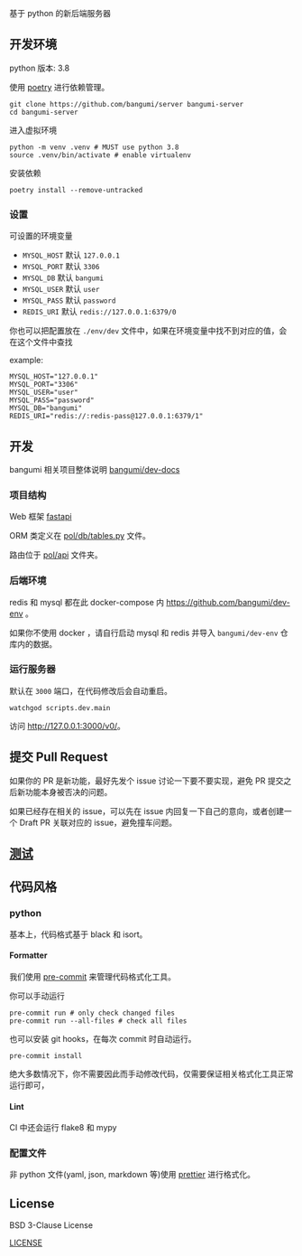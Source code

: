 基于 python 的新后端服务器

## 开发环境

python 版本: 3.8

使用 [poetry](https://github.com/python-poetry/poetry) 进行依赖管理。

```shell
git clone https://github.com/bangumi/server bangumi-server
cd bangumi-server
```

进入虚拟环境

```shell
python -m venv .venv # MUST use python 3.8
source .venv/bin/activate # enable virtualenv
```

安装依赖

```shell
poetry install --remove-untracked
```

### 设置

可设置的环境变量

- `MYSQL_HOST` 默认 `127.0.0.1`
- `MYSQL_PORT` 默认 `3306`
- `MYSQL_DB` 默认 `bangumi`
- `MYSQL_USER` 默认 `user`
- `MYSQL_PASS` 默认 `password`
- `REDIS_URI` 默认 `redis://127.0.0.1:6379/0`

你也可以把配置放在 `./env/dev` 文件中，如果在环境变量中找不到对应的值，会在这个文件中查找

example:

```text
MYSQL_HOST="127.0.0.1"
MYSQL_PORT="3306"
MYSQL_USER="user"
MYSQL_PASS="password"
MYSQL_DB="bangumi"
REDIS_URI="redis://:redis-pass@127.0.0.1:6379/1"
```

## 开发

bangumi 相关项目整体说明 [bangumi/dev-docs](https://github.com/bangumi/dev-docs)

### 项目结构

Web 框架 [fastapi](https://github.com/tiangolo/fastapi)

ORM 类定义在 [pol/db/tables.py](./pol/db/tables.py) 文件。

路由位于 [pol/api](./pol/api) 文件夹。

### 后端环境

redis 和 mysql 都在此 docker-compose 内 <https://github.com/bangumi/dev-env> 。

如果你不使用 docker ，请自行启动 mysql 和 redis 并导入 `bangumi/dev-env` 仓库内的数据。

### 运行服务器

默认在 `3000` 端口，在代码修改后会自动重启。

```shell
watchgod scripts.dev.main
```

访问 <http://127.0.0.1:3000/v0/>。

## 提交 Pull Request

如果你的 PR 是新功能，最好先发个 issue 讨论一下要不要实现，避免 PR 提交之后新功能本身被否决的问题。

如果已经存在相关的 issue，可以先在 issue 内回复一下自己的意向，或者创建一个 Draft PR 关联对应的 issue，避免撞车问题。

## [测试](./tests/readme.md)

## 代码风格

### python

基本上，代码格式基于 black 和 isort。

#### Formatter

我们使用 [pre-commit](https://github.com/pre-commit/pre-commit) 来管理代码格式化工具。

你可以手动运行

```shell
pre-commit run # only check changed files
pre-commit run --all-files # check all files
```

也可以安装 git hooks，在每次 commit 时自动运行。

```shell
pre-commit install
```

绝大多数情况下，你不需要因此而手动修改代码，仅需要保证相关格式化工具正常运行即可，

#### Lint

CI 中还会运行 flake8 和 mypy

### 配置文件

非 python 文件(yaml, json, markdown 等)使用 [prettier](https://prettier.io/) 进行格式化。

## License

BSD 3-Clause License

[LICENSE](https://github.com/bangumi/server/blob/master/LICENSE.md)
